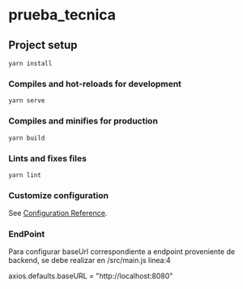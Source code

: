 # prueba_tecnica

## Project setup
```
yarn install
```

### Compiles and hot-reloads for development
```
yarn serve
```

### Compiles and minifies for production
```
yarn build
```

### Lints and fixes files
```
yarn lint
```

### Customize configuration
See [Configuration Reference](https://cli.vuejs.org/config/).

### EndPoint
Para configurar baseUrl correspondiente a endpoint proveniente de backend, se debe realizar en /src/main.js linea:4

axios.defaults.baseURL = "http://localhost:8080"


